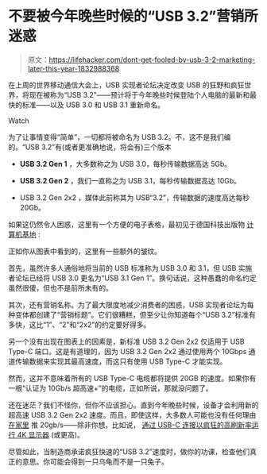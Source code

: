 # 不要被今年晚些时候的“USB 3.2”营销所迷惑

> 原文：<https://lifehacker.com/dont-get-fooled-by-usb-3-2-marketing-later-this-year-1832988368>

在上周的世界移动通信大会上，USB 实现者论坛决定改变 USB 的狂野和疯狂世界，将现在被称为“USB 3.2”——预计将于今年晚些时候登陆个人电脑的最新和最快的标准——以及 USB 3.0 和 USB 3.1 重新命名。

Watch

为了让事情变得“简单”，一切都将被命名为 USB 3.2。不，这不是我们编的。“USB 3.2”有(或者更准确地说，将会有)三个版本

*   **USB 3.2 Gen 1** ，大多数称之为 USB 3.0，每秒传输数据高达 5Gb。
*   **USB 3.2 Gen 2** ，我们一直称之为 USB 3.1，每秒传输数据高达 10Gb。

*   USB 3.2 Gen 2x2 ，媒体此前称其为 USB“3.2”，传输数据的速度高达每秒 20Gb。

如果这仍然令人困惑，这里有一个方便的电子表格，最初见于德国科技出版物 [计算机基地](https://www.computerbase.de/2019-02/usb-3.0-usb-3.1-usb-3.2-gen-1-2-2x2/) :

正如你从图表中看到的，这里有一些额外的皱纹。

首先，虽然许多人通俗地将当前的 USB 标准称为 USB 3.0 和 3.1，但 USB 实施者论坛已经将 USB 3.0 更名为“USB 3.1 Gen 1”。换句话说，这种愚蠢的命名约定虽然很傻，但也不是前所未有的。

其次，还有营销名称。为了最大限度地减少消费者的困惑，USB 实现者论坛为每种变体都创建了“营销标题”。它们很糟糕，但至少让你知道每个“USB 3.2”标准有多快，这比“1”、“2”和“2x2”的约定要好得多。

另一个没有出现在图表上的因素是，新标准 USB 3.2 Gen 2x2 仅适用于 USB Type-C 端口。这是有道理的，因为 USB 3.2 Gen 2x2 通过使用两个 10Gbps 通道传输数据来实现其最高速度，而这只有使用 USB Type-C 才能实现。

然而，这并不意味着所有的 USB Type-C 电缆都将提供 20GB 的速度。如果你有一根“认证为 10Gb/s 超高速+”的电缆，正如所说，那就没问题了。

还在迷茫？我们不怪你，但你不应该担心。直到今年晚些时候，设备才会利用新的超高速 USB 3.2 Gen 2x2 速度。而且，即使这样，大多数人可能也没有任何理由 [在家里](https://www.tomshardware.com/news/usb-3.2-synopsys-20gbps,37124.html) 推 20gb/s——除非你想，比如说， [通过 USB-C 连接以疯狂的高刷新率运行 4K 显示器](https://www.digitaltrends.com/computing/usb-c-implementation-messy-and-unclear/) (或更高)。

尽管如此，当制造商承诺疯狂快速的“USB 3.2”速度时，做你的功课，检查他们真正的意思。你可能会得到一只乌龟而不是一只兔子。